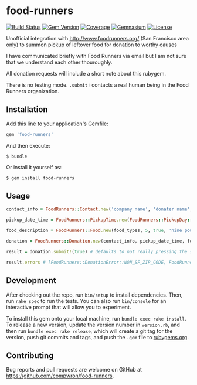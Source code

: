 # food-runners

[![Build Status](https://img.shields.io/travis/compwron/food-runners.svg)](https://travis-ci.org/compwron/food-runners)
[![Gem Version](https://img.shields.io/gem/v/food-runners.svg)](https://rubygems.org/gems/food-runners)
[![Coverage](https://img.shields.io/codecov/c/github/compwron/food-runners.svg)](https://codecov.io/github/compwron/food-runners)
[![Gemnasium](https://img.shields.io/gemnasium/compwron/food-runners.svg)](https://gemnasium.com/compwron/food-runners)
[![License](https://img.shields.io/badge/license-Apache_2-blue.svg)](https://www.apache.org/licenses/LICENSE-2.0)

Unofficial integration with http://www.foodrunners.org/ (San Francisco area only) to summon pickup of leftover food for donation to worthy causes

I have communicated briefly with Food Runners via email but I am not sure that we understand each other thouroughly.

All donation requests will include a short note about this rubygem.

There is no testing mode. ``.submit!`` contacts a real human being in the Food Runners organization.

## Installation

Add this line to your application's Gemfile:

```ruby
gem 'food-runners'
```

And then execute:

    $ bundle

Or install it yourself as:

    $ gem install food-runners

## Usage

````ruby
contact_info = FoodRunners::Contact.new('company name', 'donater name', 'donater email', 'donater phone number', 'pickup address', 'pickup zip code')

pickup_date_time = FoodRunners::PickupTime.new(FoodRunners::PickupDay::TOMORROW, 13) # hour of day

food_description = FoodRunners::Food.new(food_types, 5, true, 'nine pounds of potatos and one large tray of veggie tacos')

donation = FoodRunners::Donation.new(contact_info, pickup_date_time, food_description, other_information) # other_information will be prepended to a description of this gem

result = donation.submit!(true) # defaults to not really pressing the submit button

result.errors # [FoodRunners::DonationError::NON_SF_ZIP_CODE, FoodRunners::DonationError::UNKNOWN]
````

## Development

After checking out the repo, run `bin/setup` to install dependencies. Then, run `rake spec` to run the tests. You can also run `bin/console` for an interactive prompt that will allow you to experiment.

To install this gem onto your local machine, run `bundle exec rake install`. To release a new version, update the version number in `version.rb`, and then run `bundle exec rake release`, which will create a git tag for the version, push git commits and tags, and push the `.gem` file to [rubygems.org](https://rubygems.org).

## Contributing

Bug reports and pull requests are welcome on GitHub at https://github.com/compwron/food-runners.

